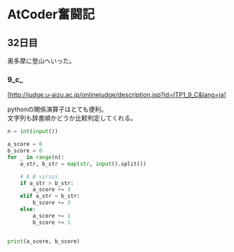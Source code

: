 # AtCoder奮闘記
## 32日目

奥多摩に登山へいった。
### 9_c_
[http://judge.u-aizu.ac.jp/onlinejudge/description.jsp?id=ITP1_9_C&lang=ja]

pythonの関係演算子はとても便利。   
文字列も辞書順かどうか比較判定してくれる。    

```python
n = int(input())

a_score = 0
b_score = 0
for _ in range(n):
    a_str, b_str = map(str, input().split())

    # A B virsus
    if a_str > b_str:
        a_score += 3
    elif a_str < b_str:
        b_score += 3
    else:
        a_score += 1
        b_score += 1


print(a_score, b_score)
```

